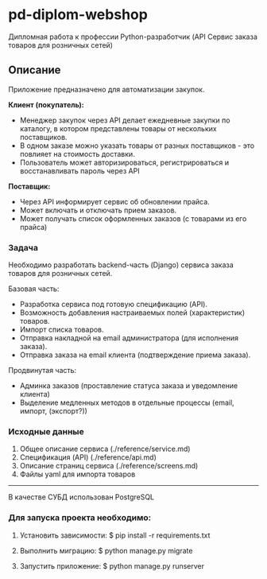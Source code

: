 # pd-diplom-webshop

Дипломная работа к профессии Python-разработчик (API Сервис заказа товаров для розничных сетей)

## Описание

Приложение предназначено для автоматизации закупок.

**Клиент (покупатель):**

- Менеджер закупок через API делает ежедневные закупки по каталогу, в котором
  представлены товары от нескольких поставщиков.
- В одном заказе можно указать товары от разных поставщиков - это
  повлияет на стоимость доставки.
- Пользователь может авторизироваться, регистрироваться и восстанавливать пароль через API
    
**Поставщик:**
- Через API информирует сервис об обновлении прайса.
- Может включать и отключать прием заказов.
- Может получать список оформленных заказов (с товарами из его прайса)


### Задача

Необходимо разработать backend-часть (Django) сервиса заказа товаров для розничных сетей.

Базовая часть:
* Разработка сервиса под готовую спецификацию (API).
* Возможность добавления настраиваемых полей (характеристик) товаров.
* Импорт списка товаров.
* Отправка накладной на email администратора (для исполнения заказа).
* Отправка заказа на email клиента (подтверждение приема заказа).

Продвинутая часть:
* Админка заказов (проставление статуса заказа и уведомление клиента)
* Выделение медленных методов в отдельные процессы (email, импорт, (экспорт?))

### Исходные данные
 
1. Общее описание сервиса (./reference/service.md)
2. Спецификация (API)  (./reference/api.md)
3. Описание страниц сервиса  (./reference/screens.md)
4. Файлы yaml для импорта товаров

---
В качестве СУБД использован PostgreSQL

### Для запуска проекта необходимо:

1. Установить зависимости:
$ pip install -r requirements.txt

2. Выполнить миграцию:
$ python manage.py migrate

3. Запустить приложение:
$ python manage.py runserver
